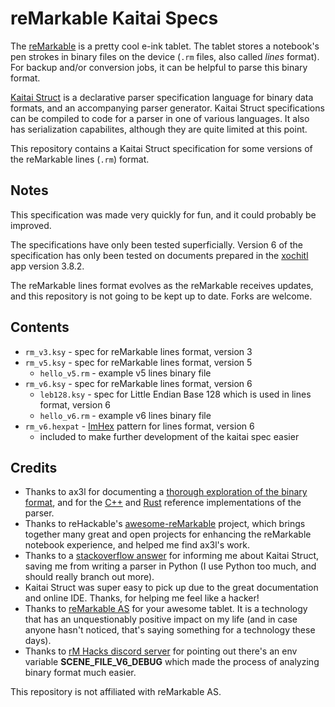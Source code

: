reMarkable Kaitai Specs
=======================

The [reMarkable](https://remarkable.com/)
is a pretty cool e-ink tablet.
The tablet stores a notebook's pen strokes in binary files on the device
(`.rm` files, also called *lines* format).
For backup and/or conversion jobs, it can be helpful to parse this binary
format.

[Kaitai Struct](http://kaitai.io/)
is a declarative parser specification language for binary data formats,
and an accompanying parser generator.
Kaitai Struct specifications can be compiled to code for a parser in one
of various languages. It also has serialization capabilites, although
they are quite limited at this point.

This repository contains a Kaitai Struct specification for some versions
of the reMarkable lines (`.rm`) format.

Notes
-----

This specification was made very quickly for fun, and it could probably
be improved. 

The specifications have only been tested superficially.
Version 6 of the specification has only been tested on documents 
prepared in the [xochitl](https://developer.remarkable.com/documentation/xochitl) app version 3.8.2.

The reMarkable lines format evolves as the reMarkable receives updates,
and this repository is not going to be kept up to date. Forks
are welcome.

Contents
--------

* `rm_v3.ksy` - spec for reMarkable lines format, version 3
* `rm_v5.ksy` - spec for reMarkable lines format, version 5
  * `hello_v5.rm` - example v5 lines binary file
* `rm_v6.ksy` - spec for reMarkable lines format, version 6
  * `leb128.ksy` - spec for Little Endian Base 128 which is used in lines format, version 6
  * `hello_v6.rm` - example v6 lines binary file
* `rm_v6.hexpat` - [ImHex](https://github.com/WerWolv/ImHex) pattern for lines format, version 6
  * included to make further development of the kaitai spec easier

Credits
-------

* Thanks to ax3l for documenting a
  [thorough exploration of the binary format](https://plasma.ninja/blog/devices/remarkable/binary/format/2017/12/26/reMarkable-lines-file-format.html),
  and for the
  [C++](https://github.com/ax3l/lines-are-beautiful)
  and
  [Rust](https://github.com/ax3l/lines-are-rusty)
  reference implementations of the parser.
* Thanks to reHackable's
  [awesome-reMarkable](https://github.com/reHackable/awesome-reMarkable)
  project, which brings together many great and open projects for enhancing
  the reMarkable notebook experience, and helped me find ax3l's work.
* Thanks to a [stackoverflow answer](https://stackoverflow.com/a/39827436)
  for informing me about Kaitai Struct, saving me from writing a parser in
  Python (I use Python too much, and should really branch out more).
* Kaitai Struct was super easy to pick up due to the great documentation and
  online IDE. Thanks,  for helping me feel like a hacker!
* Thanks to [reMarkable AS](https://remarkable.com/) for your awesome tablet.
  It is a technology that has an unquestionably positive impact on my life
  (and in case anyone hasn't noticed, that's saying something for a technology
  these days).
* Thanks to [rM Hacks discord server](https://discord.com/invite/bgVXW2bchN) for 
  pointing out there's an env variable **SCENE_FILE_V6_DEBUG** which made 
  the process of analyzing binary format much easier.

This repository is not affiliated with reMarkable AS.
